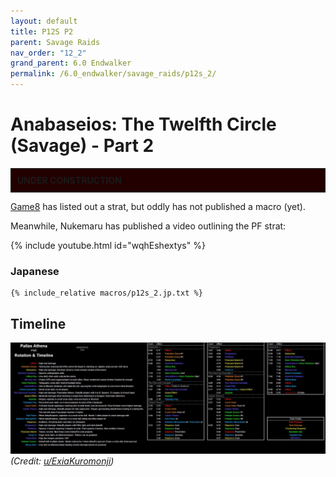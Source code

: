 ```yaml
---
layout: default
title: P12S P2
parent: Savage Raids
nav_order: "12_2"
grand_parent: 6.0 Endwalker
permalink: /6.0_endwalker/savage_raids/p12s_2/
---
```


# Anabaseios: The Twelfth Circle (Savage) - Part 2

<div style="background-color: #200 ; padding: 10px; border: 1px solid;"><b>UNDER CONSTRUCTION</b></div>

[Game8](https://game8.jp/ff14/535668) has listed out a strat, but oddly has not published a macro (yet).

Meanwhile, Nukemaru has published a video outlining the PF strat:

{% include youtube.html id="wqhEshextys" %}

### Japanese

```
{% include_relative macros/p12s_2.jp.txt %}
```

## Timeline
![](images/timeline.jpg)
*(Credit: [u/ExiaKuromonji](https://www.reddit.com/r/ffxiv/comments/141y028/spoiler64_p12s_part_2_timeline_and_abilities/))*
